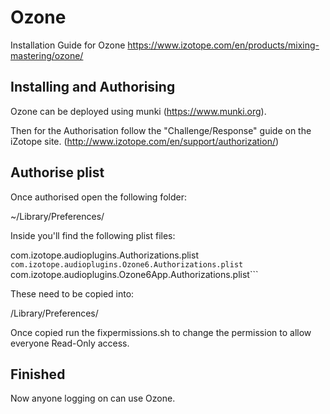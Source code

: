 # Ozone
Installation Guide for Ozone https://www.izotope.com/en/products/mixing-mastering/ozone/

## Installing and Authorising
Ozone can be deployed using munki (https://www.munki.org). 

Then for the Authorisation follow the "Challenge/Response" guide on the iZotope site.
(http://www.izotope.com/en/support/authorization/)

## Authorise plist
Once authorised open the following folder:

~/Library/Preferences/

Inside you'll find the following plist files:

com.izotope.audioplugins.Authorizations.plist```
com.izotope.audioplugins.Ozone6.Authorizations.plist```
com.izotope.audioplugins.Ozone6App.Authorizations.plist```

These need to be copied into:

/Library/Preferences/

Once copied run the fixpermissions.sh to change the permission to allow everyone Read-Only access.


## Finished
Now anyone logging on can use Ozone.
